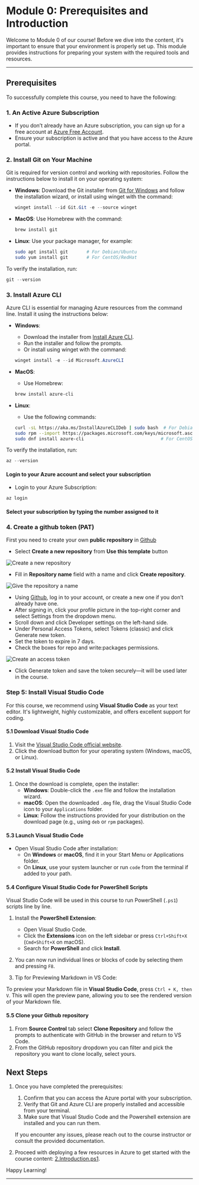 # Module 0: Prerequisites and Introduction

Welcome to Module 0 of our course! Before we dive into the content, it's important to ensure that your environment is properly set up. This module provides instructions for preparing your system with the required tools and resources.

---

## Prerequisites

To successfully complete this course, you need to have the following:

### 1. An Active Azure Subscription

- If you don’t already have an Azure subscription, you can sign up for a free account at [Azure Free Account](https://azure.microsoft.com/free).
- Ensure your subscription is active and that you have access to the Azure portal.

### 2. Install Git on Your Machine

Git is required for version control and working with repositories. Follow the instructions below to install it on your operating system:

- **Windows**: Download the Git installer from [Git for Windows](https://git-scm.com/download/win) and follow the installation wizard, or install using winget with the command:

  ```powershell
  winget install --id Git.Git -e --source winget
  ```

- **MacOS**: Use Homebrew with the command:

  ```bash
  brew install git
  ```

- **Linux**: Use your package manager, for example:

  ```bash
  sudo apt install git       # For Debian/Ubuntu
  sudo yum install git       # For CentOS/RedHat
  ```

To verify the installation, run:

  ```powershell
  git --version
  ```

### 3. Install Azure CLI

Azure CLI is essential for managing Azure resources from the command line. Install it using the instructions below:

- **Windows**:
  - Download the installer from [Install Azure CLI](https://learn.microsoft.com/en-us/cli/azure/install-azure-cli-windows?tabs=azure-cli).
  - Run the installer and follow the prompts.
  - Or install using winget with the command:

  ```powershell
  winget install -e --id Microsoft.AzureCLI
  ```

- **MacOS**:
  - Use Homebrew:

  ```bash
  brew install azure-cli
  ```

- **Linux**:
  - Use the following commands:

  ```bash
  curl -sL https://aka.ms/InstallAzureCLIDeb | sudo bash  # For Debian/Ubuntu
  sudo rpm --import https://packages.microsoft.com/keys/microsoft.asc
  sudo dnf install azure-cli                             # For CentOS/RedHat
  ```

To verify the installation, run:

```powershell
az --version
```

#### Login to your Azure account and select your subscription

- Login to your Azure Subscription:

```powershell
az login
```

#### Select your subscription by typing the number assigned to it

### 4. Create a github token (PAT)

First you need to create your own **public repository** in [Github](https://github.com/{Owner}/{Repo})

- Select **Create a new repository** from **Use this template** button

![Create a new repository](../module-1-azure-architecture-introduction/images/image6.png)

- Fill in **Repository name** field with a name and click **Create repository**.

![Give the repository a name](../module-1-azure-architecture-introduction/images/image8.png)

- Using [Github](https://github.com/), log in to your account, or create a new one if you don’t already have one.
- After signing in, click your profile picture in the top-right corner and select Settings from the dropdown menu.
- Scroll down and click Developer settings on the left-hand side.
- Under Personal Access Tokens, select Tokens (classic) and click Generate new token.
- Set the token to expire in 7 days.
- Check the boxes for repo and write:packages permissions.

![Create an access token](../module-1-azure-architecture-introduction/images/image5.png)

- Click Generate token and save the token securely—it will be used later in the course.

### Step 5: Install Visual Studio Code

For this course, we recommend using **Visual Studio Code** as your text editor. It's lightweight, highly customizable, and offers excellent support for coding.

#### 5.1 Download Visual Studio Code

1. Visit the [Visual Studio Code official website](https://code.visualstudio.com/).
2. Click the download button for your operating system (Windows, macOS, or Linux).

#### 5.2 Install Visual Studio Code

1. Once the download is complete, open the installer:
   - **Windows**: Double-click the `.exe` file and follow the installation wizard.
   - **macOS**: Open the downloaded `.dmg` file, drag the Visual Studio Code icon to your `Applications` folder.
   - **Linux**: Follow the instructions provided for your distribution on the download page (e.g., using `deb` or `rpm` packages).

#### 5.3 Launch Visual Studio Code

- Open Visual Studio Code after installation:
  - On **Windows** or **macOS**, find it in your Start Menu or Applications folder.
  - On **Linux**, use your system launcher or run `code` from the terminal if added to your path.

#### 5.4 Configure Visual Studio Code for PowerShell Scripts

Visual Studio Code will be used in this course to run PowerShell (`.ps1`) scripts line by line.

1. Install the **PowerShell Extension**:
   - Open Visual Studio Code.
   - Click the **Extensions** icon on the left sidebar or press `Ctrl+Shift+X` (`Cmd+Shift+X` on macOS).
   - Search for **PowerShell** and click **Install**.

2. You can now run individual lines or blocks of code by selecting them and pressing `F8`.

3. Tip for Previewing Markdown in VS Code:

To preview your Markdown file in **Visual Studio Code**, press `Ctrl + K, then V`. This will open the preview pane, allowing you to see the rendered version of your Markdown file.


#### 5.5 Clone your Github repository

1. From **Source Control** tab select **Clone Repository** and follow the prompts to authenticate with GitHub in the browser and return to VS Code.
2. From the GitHub repository dropdown you can filter and pick the repository you want to clone locally, select yours.

## Next Steps

1. Once you have completed the prerequisites:

   1. Confirm that you can access the Azure portal with your subscription.
   2. Verify that Git and Azure CLI are properly installed and accessible from your terminal.
   3. Make sure that Visual Studio Code and the Powershell extension are installed and you can run them.

   If you encounter any issues, please reach out to the course instructor or consult the provided documentation.

2. Proceed with deploying a few resources in Azure to get started with the course content: [2.Introduction.ps1](./2.Introduction.ps1).

Happy Learning!

---
